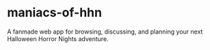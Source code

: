 # maniacs-of-hhn
A fanmade web app for browsing, discussing, and planning your next Halloween Horror Nights adventure.

